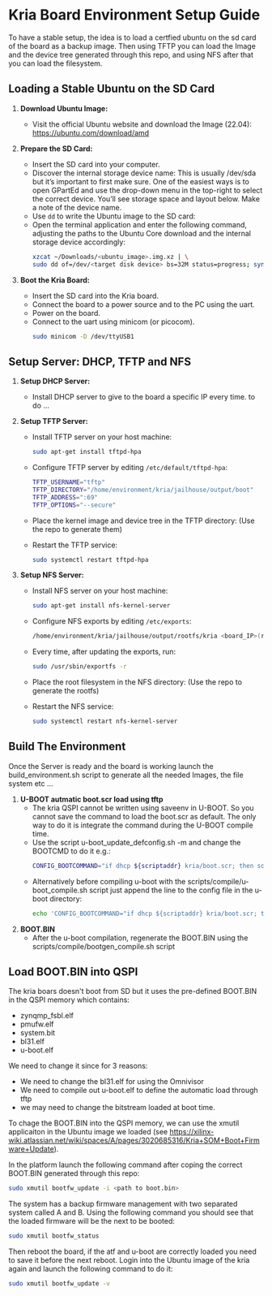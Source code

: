 # Kria Board Environment Setup Guide
To have a stable setup, the idea is to load a certfied ubuntu on the sd card of the board as a 
backup image. Then using TFTP you can load the Image and the device tree generated through 
this repo, and using NFS after that you can load the filesystem.

## Loading a Stable Ubuntu on the SD Card

1. **Download Ubuntu Image:**
    - Visit the official Ubuntu website and download the Image (22.04): https://ubuntu.com/download/amd

2. **Prepare the SD Card:**
    - Insert the SD card into your computer.
    - Discover the internal storage device name: This is usually /dev/sda but it’s important to first make sure. 
      One of the easiest ways is to open GPartEd and use the drop-down menu in the top-right to select the correct
      device. You’ll see storage space and layout below. Make a note of the device name.
    - Use `dd` to write the Ubuntu image to the SD card:
    - Open the terminal application and enter the following command, adjusting the paths to the Ubuntu Core download and the internal storage device accordingly:
      ```sh 
      xzcat ~/Downloads/<ubuntu_image>.img.xz | \
      sudo dd of=/dev/<target disk device> bs=32M status=progress; sync
      ```

3. **Boot the Kria Board:**
    - Insert the SD card into the Kria board.
    - Connect the board to a power source and to the PC using the uart.
    - Power on the board.
    - Connect to the uart using minicom (or picocom).
      ```sh
      sudo minicom -D /dev/ttyUSB1 
      ```

## Setup Server: DHCP, TFTP and NFS 
1. **Setup DHCP Server:**
    - Install DHCP server to give to the board a specific IP every time.
    to do ...

2. **Setup TFTP Server:**
    - Install TFTP server on your host machine:
      ```sh
      sudo apt-get install tftpd-hpa
      ```
    - Configure TFTP server by editing `/etc/default/tftpd-hpa`:
      ```sh
      TFTP_USERNAME="tftp"
      TFTP_DIRECTORY="/home/environment/kria/jailhouse/output/boot"
      TFTP_ADDRESS=":69"
      TFTP_OPTIONS="--secure"
      ```
    - Place the kernel image and device tree in the TFTP directory:
      (Use the repo to generate them)

    - Restart the TFTP service:
      ```sh
      sudo systemctl restart tftpd-hpa
      ```

3. **Setup NFS Server:**
    - Install NFS server on your host machine:
      ```sh
      sudo apt-get install nfs-kernel-server
      ```
    - Configure NFS exports by editing `/etc/exports`:
      ```sh
      /home/environment/kria/jailhouse/output/rootfs/kria <board_IP>(rw,no_subtree_check,no_root_squash)
      ```
    - Every time, after updating the exports, run: 
      ```sh
      sudo /usr/sbin/exportfs -r
      ```
    - Place the root filesystem in the NFS directory:
      (Use the repo to generate the rootfs)

    - Restart the NFS service:
      ```sh
      sudo systemctl restart nfs-kernel-server
      ```

## Build The Environment
Once the Server is ready and the board is working launch the build_environment.sh script to generate all
the needed Images, the file system etc ...

1. **U-BOOT autmatic boot.scr load using tftp**
    - The kria QSPI cannot be written using saveenv in U-BOOT. So you cannot save the command to load the 
      boot.scr as default. The only way to do it is integrate the command during the U-BOOT compile time.
    - Use the script u-boot_update_defconfig.sh -m  and change the BOOTCMD to do it e.g.: 
      ```sh
      CONFIG_BOOTCOMMAND="if dhcp ${scriptaddr} kria/boot.scr; then source ${scriptaddr}
      ```
    - Alternatively before compiling u-boot with the scripts/compile/u-boot_compile.sh script just append 
      the line to the config file in the u-boot directory:
      ```sh
      echo 'CONFIG_BOOTCOMMAND="if dhcp ${scriptaddr} kria/boot.scr; then source ${scriptaddr}; fi"' >> ${uboot_dir}/.config
      ```
2. **BOOT.BIN**
    - After the u-boot compilation, regenerate the BOOT.BIN using the scripts/compile/bootgen_compile.sh script


## Load BOOT.BIN into QSPI
The kria boars doesn't boot from SD but it uses the pre-defined BOOT.BIN in the QSPI memory which contains: 
- zynqmp_fsbl.elf
- pmufw.elf
- system.bit
- bl31.elf
- u-boot.elf

We need to change it since for 3 reasons: 
- We need to change the bl31.elf for using the Omnivisor
- We need to compile out u-boot.elf to define the automatic load through tftp
- we may need to change the bitstream loaded at boot time. 

To chage the BOOT.BIN into the QSPI memory, we can use the xmutil applicaiton in the Ubuntu image we loaded 
(see https://xilinx-wiki.atlassian.net/wiki/spaces/A/pages/3020685316/Kria+SOM+Boot+Firmware+Update).

In the platform launch the following command after coping the correct BOOT.BIN generated through this repo:
```sh
sudo xmutil bootfw_update -i <path to boot.bin>
```
The system has a backup firmware management with two separated system called A and B. 
Using the following command you should see that the loaded firmware will be the next to be booted: 
```sh
sudo xmutil bootfw_status
```

Then reboot the board, if the atf and u-boot are correctly loaded you need to save it before the next reboot.
Login into the Ubuntu image of the kria again and launch the following command to do it:
```sh
sudo xmutil bootfw_update -v
```

